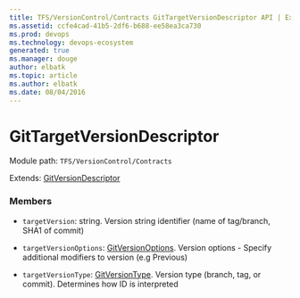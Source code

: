 ```yaml
---
title: TFS/VersionControl/Contracts GitTargetVersionDescriptor API | Extensions for Azure DevOps Services
ms.assetid: ccfe4cad-41b5-2df6-b688-ee58ea3ca730
ms.prod: devops
ms.technology: devops-ecosystem
generated: true
ms.manager: douge
author: elbatk
ms.topic: article
ms.author: elbatk
ms.date: 08/04/2016
---
```


# GitTargetVersionDescriptor

Module path: `TFS/VersionControl/Contracts`

Extends: [GitVersionDescriptor](../../../TFS/VersionControl/Contracts/GitVersionDescriptor.md)

### Members

* `targetVersion`: string. Version string identifier (name of tag/branch, SHA1 of commit)

* `targetVersionOptions`: [GitVersionOptions](../../../TFS/VersionControl/Contracts/GitVersionOptions.md). Version options - Specify additional modifiers to version (e.g Previous)

* `targetVersionType`: [GitVersionType](../../../TFS/VersionControl/Contracts/GitVersionType.md). Version type (branch, tag, or commit). Determines how ID is interpreted

